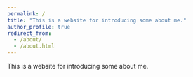 ```yaml
---
permalink: /
title: "This is a website for introducing some about me."
author_profile: true
redirect_from: 
  - /about/
  - /about.html
---
```


This is a website for introducing some about me.
